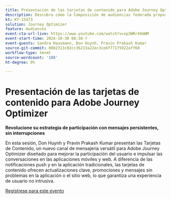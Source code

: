 ```yaml
---
title: Presentación de las tarjetas de contenido para Adobe Journey Optimizer
description: Descubra cómo la Composición de audiencias federada proporciona un enfoque completo para la depuración y activación de audiencias con Real-Time CDP y Journey Optimizer.
kt: KT-15473
solution: Journey Optimizer
feature: Audiences
event-cta-url-live: https://www.youtube.com/watch?v=xp3WRr4XmWM
event-start-time: 2024-10-30 08:30-7
event-guests: Sandra Hausmann, Don Huynh, Pravin Prakash Kumar
source-git-commit: 0082313c02cc36213a22ec3ce6f77175922aff68
workflow-type: tm+mt
source-wordcount: '108'
ht-degree: 0%

---
```


# Presentación de las tarjetas de contenido para Adobe Journey Optimizer

**Revolucione su estrategia de participación con mensajes persistentes, sin interrupciones**

En esta sesión, Don Huynh y Pravin Prakash Kumar presentan las Tarjetas de Contenido, un nuevo canal de mensajería versátil para Adobe Journey Optimizer diseñado para mejorar la participación del usuario e impulsar las conversaciones en las aplicaciones móviles y web. A diferencia de las notificaciones push y en la aplicación tradicionales, las tarjetas de contenido ofrecen actualizaciones clave, promociones y mensajes sin problemas en la aplicación o el sitio web, lo que garantiza una experiencia de usuario no intrusiva.


[Regístrese para este evento](https://engage.adobe.com/ExpLeagueLive-241030.html?s_rtid=7015Y0000048hxzQAA&amp;s_iid=&amp;sfid=&amp;acctid=&amp;ecp=)

